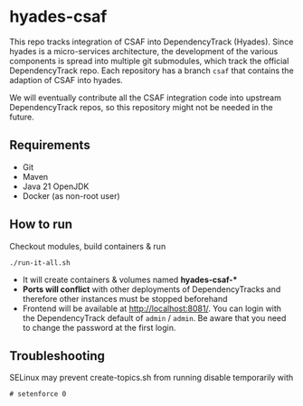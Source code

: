 # hyades-csaf

This repo tracks integration of CSAF into DependencyTrack (Hyades). Since hyades is a micro-services architecture, the development of the various components is spread into multiple git submodules, which track the official DependencyTrack repo. Each repository has a branch `csaf` that contains the adaption of CSAF into hyades.

We will eventually contribute all the CSAF integration code into upstream DependencyTrack repos, so this repository might not be needed in the future.

## Requirements
* Git
* Maven
* Java 21 OpenJDK
* Docker (as non-root user)

## How to run
Checkout modules, build containers & run
```
./run-it-all.sh
```
* It will create containers & volumes named **hyades-csaf-\***
* **Ports will conflict** with other deployments of DependencyTracks and therefore other instances must be stopped beforehand
* Frontend will be available at [http://localhost:8081/](http://localhost:8081/). You can login with the DependencyTrack default of `admin` / `admin`. Be aware that you need to change the password at the first login.

## Troubleshooting
SELinux may prevent create-topics.sh from running
disable temporarily with 
```
# setenforce 0
```

